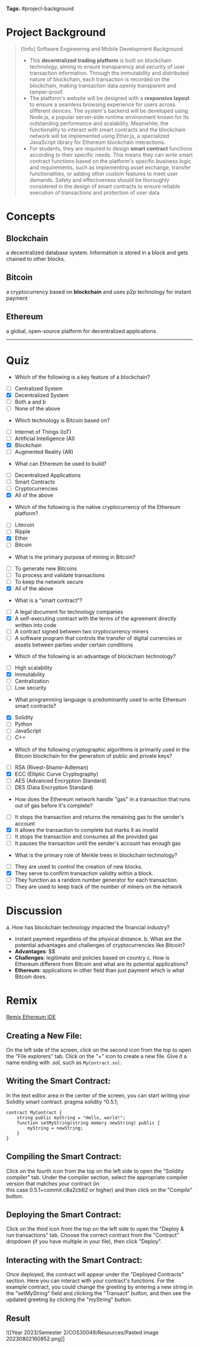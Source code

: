**Tags:** #project-background
# Project Background

>[!info] Software Engineering and Mobile Development Background
>- This **decentralized trading platform** is built on blockchain technology, aiming to ensure transparency and security of user transaction information. Through the immutability and distributed nature of  blockchain, each transaction is recorded on the blockchain, making transaction data openly transparent and tamper-proof.  
>- The platform's website will be designed with a **responsive layout** to ensure a seamless browsing experience for users across different devices. The system's backend will be developed using Node.js, a popular server-side runtime environment known for its outstanding performance and scalability. Meanwhile, the functionality to interact with smart contracts and the blockchain network will be implemented using Ether.js, a specialized JavaScript library for Ethereum blockchain interactions.  
>- For students, they are required to design **smart contract** functions according to their specific needs. This means they can write smart contract functions based on the platform's specific business logic and requirements, such as implementing asset exchange, transfer functionalities, or adding other custom features to meet user demands. Safety and effectiveness should be thoroughly considered in the design of smart contracts to ensure reliable execution of transactions and protection of user data

# Concepts
## Blockchain
a decentralized database system. Information is stored in a block and gets chained to other blocks.

## Bitcoin
a cryptocurrency based on **blockchain** and uses p2p technology for instant payment

## Ethereum
a global, open-source platform for decentralized applications.

---
# Quiz

- Which of the following is a key feature of a blockchain?  
- [ ] Centralized System  
- [x] Decentralized System  
- [ ] Both a and b  
- [ ] None of the above  

- Which technology is Bitcoin based on?  
- [ ] Internet of Things (IoT)  
- [ ] Artificial Intelligence (AI)  
- [x] Blockchain  
- [ ] Augmented Reality (AR)  

- What can Ethereum be used to build?  
- [ ] Decentralized Applications  
- [ ] Smart Contracts  
- [ ] Cryptocurrencies  
- [x] All of the above

- Which of the following is the native cryptocurrency of the Ethereum platform?  
- [ ] Litecoin  
- [ ] Ripple  
- [x] Ether  
- [ ] Bitcoin  

- What is the primary purpose of mining in Bitcoin?  
- [ ] To generate new Bitcoins  
- [ ] To process and validate transactions  
- [ ] To keep the network secure  
- [x] All of the above  

- What is a "smart contract"?  
- [ ] A legal document for technology companies  
- [x] A self-executing contract with the terms of the agreement directly written into code  
- [ ] A contract signed between two cryptocurrency miners  
- [ ] A software program that controls the transfer of digital currencies or assets between parties under certain conditions  

- Which of the following is an advantage of blockchain technology?  
- [ ] High scalability  
- [x] Immutability  
- [ ] Centralization  
- [ ] Low security  

- What programming language is predominantly used to write Ethereum smart contracts?  
- [x] Solidity  
- [ ] Python  
- [ ] JavaScript  
- [ ] C++

- Which of the following cryptographic algorithms is primarily used in the Bitcoin blockchain for the generation of public and private keys?  
- [ ] RSA (Rivest-Shamir-Adleman)  
- [x] ECC (Elliptic Curve Cryptography)  
- [ ] AES (Advanced Encryption Standard)  
- [ ] DES (Data Encryption Standard)

- How does the Ethereum network handle "gas" in a transaction that runs out of gas before it's complete?  
- [ ] It stops the transaction and returns the remaining gas to the sender's account  
- [x] It allows the transaction to complete but marks it as invalid  
- [ ] It stops the transaction and consumes all the provided gas  
- [ ] It pauses the transaction until the sender's account has enough gas  

- What is the primary role of Merkle trees in blockchain technology?  
- [ ] They are used to control the creation of new blocks.  
- [x] They serve to confirm transaction validity within a block.  
- [ ] They function as a random number generator for each transaction.  
- [ ] They are used to keep track of the number of miners on the network

# Discussion

a. How has blockchain technology impacted the financial industry?  
- instant payment regardless of the physical distance.
b. What are the potential advantages and challenges of cryptocurrencies like Bitcoin?  
- **Advantages**: \$$
- **Challenges**: legitimate and policies based on country
c. How is Ethereum different from Bitcoin and what are its potential applications?
- **Ethereum**: applications in other field than just payment which is what Bitcoin does.

# Remix
[Remix Ethereum IDE](https://remix.ethereum.org)

## Creating a New File:  
On the left side of the screen, click on the second icon from the top to open the "File explorers" tab. Click on the "+" icon to create a new file. Give it a name ending with .sol, such as `MyContract.sol`.  
## Writing the Smart Contract:  
In the text editor area in the center of the screen, you can start writing your Solidity smart contract.
pragma solidity ^0.5.1;

```sol
contract MyContract {
    string public myString = "Hello, world!";
    function setMyString(string memory newString) public {
        myString = newString;
    }
}
```

## Compiling the Smart Contract:  
Click on the fourth icon from the top on the left side to open the "Solidity compiler" tab. Under the compiler section, select the appropriate compiler version that matches your contract (in  
this case 0.5.1+commit.c8a2cb62 or higher) and then click on the "Compile" button.  

## Deploying the Smart Contract:  
Click on the third icon from the top on the left side to open the "Deploy & run transactions" tab. Choose the correct contract from the "Contract" dropdown (if you have multiple in your file), then click "Deploy".  
## Interacting with the Smart Contract:  
Once deployed, the contract will appear under the "Deployed Contracts" section. Here you can interact with your contract's functions. For the example contract, you could change the greeting by entering a new string in the "setMyString" field and clicking the "Transact" button, and then see the updated greeting by clicking the "myString" button.


## Result

![[Year 2023/Semester 2/COS30049/Resources/Pasted image 20230802160852.png]]